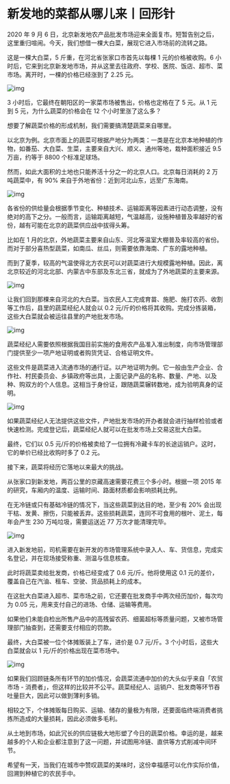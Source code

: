 # 新发地的菜都从哪儿来丨回形针

2020 年 9 月 6 日，北京新发地农产品批发市场迎来全面复市。短暂告别之后，这里重归喧闹。今天，我们想借一棵大白菜，展现它进入市场前的流转之路。



这是一棵大白菜，5 斤重，在河北省张家口市首先以每棵 1 元的价格被收购。6 小时后，它来到北京新发地市场，并从这里去往政府、学校、医院、饭店、超市、菜市场。离开时，一棵的价格已经涨到了 2.25 元。



![img](https://mmbiz.qpic.cn/mmbiz_gif/SlOqFKqEO4ENoGbIFq9F1CQjRFEdnc0fumu1vNLmzia0icfrib3tTymMvc344OlHX94dWYdBkacHYbeM8RkPdXCag/640?wx_fmt=gif)



3 小时后，它最终在朝阳区的一家菜市场被售出，价格也定格在了 5 元。从 1 元到 5 元，为什么蔬菜的价格会在 12 个小时里涨了这么多？



想要了解蔬菜价格的形成机制，我们需要搞清楚蔬菜来自哪里。



以北京为例。北京市面上的蔬菜可根据产地分为两类：一类是在北京本地种植的作物，如番茄、大白菜、生菜，主要来自大兴、顺义、通州等地，栽种面积接近 9.5 万亩，约等于 8800 个标准足球场。



然而，如此大面积的土地也只能养活十分之一的北京人口。北京每日消耗的 2 万吨蔬菜中，有 90% 来自于外地省份：近到河北山东，远至广东海南。



![img](https://mmbiz.qpic.cn/mmbiz_gif/SlOqFKqEO4ENoGbIFq9F1CQjRFEdnc0fYYYmQ7tcTiaIPuMzpq0XQFSOv0QLYAnKpEIZXLrJKazwcrwbzSMSP1Q/640?wx_fmt=gif)



各省份的供给量会根据季节变化、种植技术、运输距离等因素进行动态调整，没有绝对的高下之分。一般而言，运输距离越短，气温越高，设施种植普及率越好的省份，越有可能在北京的蔬菜供应战中拔得头筹。



比如在 1 月的北京，外地蔬菜主要来自山东、河北等温室大棚普及率较高的省份。而对于部分喜热型蔬菜，如南瓜、丝瓜，则需要依靠海南、广东的露地种植。



而到了夏季，较高的气温使得北方农民可以对蔬菜进行大规模露地种植。因此，离北京较近的河北北部、内蒙古中东部及东北三省，就成为了外地蔬菜的主要来源。



![img](https://mmbiz.qpic.cn/mmbiz_png/SlOqFKqEO4ENoGbIFq9F1CQjRFEdnc0fumgjkGjVjSIBSp63eOOgiaWkdrvYka9QcICMHfeTKTzSU9xXnGNJGMQ/640?wx_fmt=png)





让我们回到那棵来自河北的大白菜。当农民人工完成育苗、施肥、施打农药、收割等工作后，县里的蔬菜经纪人就会以 0.2 元/斤的价格将其收购。完成分拣装箱，这些大白菜就会被运往县里的产地批发市场。



![img](https://mmbiz.qpic.cn/mmbiz_png/SlOqFKqEO4ENoGbIFq9F1CQjRFEdnc0ffCdCSXHsQEnhNk5xJrgs22dj2HCmSuxdNoWZNQOOiafwEDFQuVjD8FA/640?wx_fmt=png)



蔬菜经纪人需要依照根据我国目前实施的食用农产品准入准出制度，向市场管理部门提供至少一项产地证明或者购货凭证、合格证明文件。



这些文件是蔬菜进入流通市场的通行证。以产地证明为例。它一般由生产企业、合作社、村民委员会、乡镇政府等出具，上面记录产品的名称、数量、产地、以及种、购双方的个人信息。这相当于身份证，跟随蔬菜辗转数地，成为验明真身的证明。



![img](https://mmbiz.qpic.cn/mmbiz_png/SlOqFKqEO4ENoGbIFq9F1CQjRFEdnc0ftwxjMl4ox55hfibYMQ9icuJ5LJiapja7JjvIHPWalCeiansUlEkKbpqOdw/640?wx_fmt=png)



如果蔬菜经纪人无法提供这些文件，产地批发市场的开办者就会进行抽样检验或者快速检测。完成登记后，蔬菜经纪人就可以在批发市场上交易这批大白菜。



最终，它们以 0.5 元/斤的价格被卖给了一位拥有冷藏卡车的长途运销户。这时，它的单价已经比收购时多了 0.2 元。



接下来，蔬菜将经历它落地以来最大的挑战。



从张家口到新发地，两百公里的京藏高速需要花费三个多小时。根据一项 2015 年的研究，车厢内的温度、运输时间、路面材质都会影响损耗比例。



在无冷链或只有基础冷链的情况下，当这些蔬菜到达目的地，至少有 20% 会出现干枯、发黄、擦伤，只能被丢弃。这些损耗蔬菜，连同不可食用的根叶、泥土，每年会产生 230 万吨垃圾，需要运送近 77 万次才能清理完毕。



![img](https://mmbiz.qpic.cn/mmbiz_png/SlOqFKqEO4ENoGbIFq9F1CQjRFEdnc0fshrBBbGibhhEla6dp0G8UnichZJMqDghUbABNJu5OkV1jWKtlbSySFJg/640?wx_fmt=png)



进入新发地前，司机需要在新开发的市场管理系统中录入人、车、货信息，完成实名登记，并在现场接受称重、测温与信息核查。



此时将蔬菜卖给批发商，价格已经变成了 0.6 元/斤。他将使用这 0.1 元的差价，覆盖自己在汽油、租车、空驶、货品损耗上的成本。



在这批大白菜进入超市、菜市场之前，它还要在批发商手中两次经历加价，每次均为 0.05 元，用来支付自己的进场、仓储、运输等费用。



如果他们未能自检出所售产品中的高残留农药、细菌超标等质量问题，又被市场管理部门抽查到，还需要支付相应的罚款。



最终，大白菜被一位个体摊贩装上了车，进价是 0.7 元/斤。3 个小时后，这些大白菜就会以 1 元/斤的价格出现在菜市场中。



![img](https://mmbiz.qpic.cn/mmbiz_png/SlOqFKqEO4ENoGbIFq9F1CQjRFEdnc0f7zy60wfSIoPiaPweicToVDkVItIs7B40Q8qHdcIfFd5rxLZbn55aBRJw/640?wx_fmt=png)



如果我们回顾链条所有环节的加价情况，会蔬菜流通中加价的大头似乎来自「农贸市场 - 消费者」，但这样的比较并不公平。蔬菜经纪人、运销户、批发商等环节吞吐量巨大，因此可以做到薄利多销。



相较之下，个体摊贩每日购买、运输、储存的量极为有限，还要面临终端消费者挑拣所造成的大量损耗，因此必须做多毛利。



从土地到市场，如此冗长的供应链极大地形塑了今日的蔬菜价格。幸运的是，越来越多的个人和企业都注意到了这一问题，并试图用冷链、直供等方式削减中间环节。



希望有一天，当我们在城市中赞叹蔬菜的美味时，这份幸福感可以化作实际价值，回溯到种植它的农民手中。